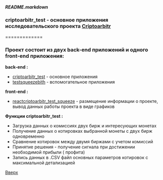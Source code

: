 <a id="anchor"></a>
##### README.markdown

### criptoarbitr_test - основное приложения исследовательского проекта [Criptoarbitr](http://criptoarbitr.178.20.42.150.sslip.io/)
=============

### Проект состоит из двух back-end приложений и одного front-end приложения:

**back-end :**
* [criptoarbitr_test](https://github.com/illusionoff/criptoarbitr_test) - основное приложения
* [testsqueezebith](https://github.com/illusionoff/testsqueezebith) - вспомогательное приложения

**front-end :**
* [reactcriptoarbitr_test_squeeze](https://github.com/illusionoff/reactcriptoarbitr_test_squeeze) - размещение информации о проекте, вывод данных работы проекта в виде графиков

**Функции criptoarbitr_test :**
* Загрузка данных о комиссиях двух бирж и интересующих монетах
* Получение данных о котировках выбранной монеты с двух бирж одновременно
* Сравнение котировок между двумя биржами с учетом комиссий
* Принятие решения - получение сигнала при достижении необходимой прибыли ( профита)
* Запись данных в .CSV файл основных параметров котировок с максимальной детализацией

[Вверх](#anchor)
